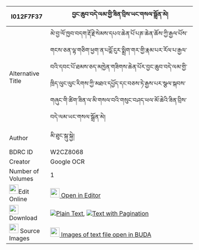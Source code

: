 |I012F7F37|བྱང་ཆུབ་བདེ་ལམ་གྱི་ཟིན་བྲིས་ཡང་གསལ་སྒྲོན་མེ། 
| --- | --- 
|Alternative Title |མེ་བྱ་ལོ་ཁྱབ་བདག་རྡོ་རྗེ་སེམས་དཔའ་ཆེན་པོ་པཎ་ཆེན་ཆོས་ཀྱི་རྒྱལ་པོས་གངས་ཅན་ལྷ་གཅིག་ཕྱག་ན་པདྨོ་ངུར་སྨྲིག་གར་གྱི་རྣམ་པར་རོལ་པ་རྒྱལ་བའི་དབང་པོ་ཐམས་ཅད་མཁྱེན་གཟིགས་ཆེན་པོར་བྱང་ཆུབ་བདེ་ལམ་གྱི་ཁྲིད་ལུང་ལུང་རིགས་ཀྱི་མཐའ་དཔྱོད་དང་བཅས་ཏེ་རྒྱས་པར་སྩལ་སྐབས་གཞུང་གི་ཚིག་ཟིན་ལ་མི་གསལ་བའི་གསུང་བཤད་ཕལ་མོ་ཆེའི་ཟིན་བྲིས་བདེ་ལམ་ཡང་གསལ་སྒྲོན་མེ།
|Author| མི་ཐུང་སྐུ་སྐྱེ།
|BDRC ID | W2CZ8068
|Creator | Google OCR
|Number of Volumes| 1
|<img width="25" src="https://img.icons8.com/color/25/000000/edit-property.png">Edit Online| [<img width="25" src="https://avatars.githubusercontent.com/u/45091458?s=200&v=4"> Open in Editor](http://editor.openpecha.org/I012F7F37)
|<img width="25" src="https://img.icons8.com/fluent/48/000000/download-2.png"/>  Download | [![](https://img.icons8.com/color/20/000000/txt.png)Plain Text](https://github.com/Openpecha/I012F7F37/releases/download/v1/changchub_de_lam_gyi_zindri_ya_plain_I012F7F37.zip), [![](https://img.icons8.com/color/20/000000/txt.png)Text with Pagination](https://github.com/Openpecha/I012F7F37/releases/download/v1/changchub_de_lam_gyi_zindri_ya_pages_I012F7F37.zip)
|<img width="25" src="https://img.icons8.com/plasticine/100/000000/pictures-folder.png"/>  Source Images | [<img width="25" src="https://library.bdrc.io/icons/BUDA-small.svg"> Images of text file open in BUDA](https://library.bdrc.io/show/bdr:W2CZ8068)